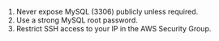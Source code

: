 1. Never expose MySQL (3306) publicly unless required.
2. Use a strong MySQL root password.
3. Restrict SSH access to your IP in the AWS Security Group.
